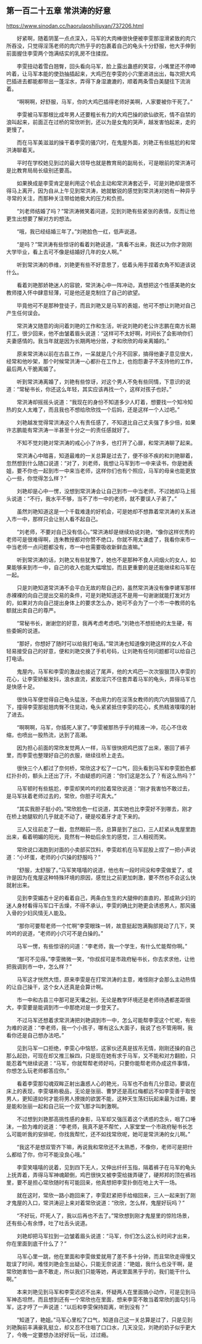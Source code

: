 ## 第一百二十五章 常洪涛的好意

https://www.sinodan.cc/haorulaoshiliuyan/737206.html

　　好紧啊，随着阴茎一点点深入，马军的大肉棒很快便被李雯那湿滑紧致的肉穴所吞没，只觉得淫荡老师的肉穴热乎乎的包裹着自己的龟头十分舒服，他大手伸到前面握住李雯两个饱满结实的乳房不住揉捏。

　　李雯扭动着雪白翘臀，回头看向马军，脸上露出蛊惑的笑容，小嘴里还不停呻吟着，让马军本能的使劲抽插起来，大鸡巴在李雯的小穴里进进出出，每次把大鸡巴插进去都能都带出一蓬淫水，弄得下身湿漉漉的，顺着两条雪白美腿往下流淌着。

　　“啊啊啊，好舒服，马军，你的大鸡巴插得老师好美啊，人家要被你干死了。”

　　李雯被马军那根比成年男人还要粗长有力的大鸡巴操的欲仙欲死，情不自禁的浪叫起来，前面正在过桥的常欣听到，还以为是女鬼的哭声，越发害怕起来，走的更慢了。

　　而在马军美滋滋的操干着李雯的骚穴时，在鬼屋外面，刘艳正有些尴尬的和常洪涛聊着天。

　　平时在学校她见到过的最大领导也就是教育局的副局长，可是眼前的常洪涛可是比教育局局长级别还要高。

　　如果换成是李雯肯定是利用这个机会主动和常洪涛套近乎，可是刘艳却是恨不得马上离开，因为自从上午见到常洪涛，她就敏锐的感觉到常洪涛对她有一种异乎寻常的关注，而那种关注带给她极大的压力和负担。

　　“刘老师结婚了吗？”常洪涛微笑着问道，见到刘艳有些紧张的表情，反而让他更生出想要了解对方的想法。

　　“哦，我已经结婚三年了。”刘艳脸色一红，低声说道。

　　“是吗？”常洪涛有些惊讶的看着刘艳说道，“真看不出来，我还以为你才刚刚大学毕业，看上去可不像是结婚好几年的女人啊。”

　　听到常洪涛的恭维，刘艳更有些不好意思了，低着头用手捏着衣角不知道该说什么。

　　看着刘艳那娇艳迷人的容貌，常洪涛心中一阵冲动，真想把这个性感美艳的女教师搂入怀中肆意轻薄，可是他还是克制住了自己的欲望。

　　毕竟他可不是那种登徒子，而且刘艳又是马军的表姐，他可不想让刘艳对自己产生任何误会。

　　常洪涛又随意的询问着刘艳的工作和生活，听说刘艳的老公许志鹏在南方长期打工，很少回来，他不由皱着眉头说道：“这样可不太好啊，时间长了会影响你们夫妻感情的。我当年就是因为长期两地分居，才和欣欣的母亲离婚的。”

　　原来常洪涛以前在古县工作，一呆就是几个月不回家，搞得他妻子意见很大，经常和他吵架，那个时候常洪涛一心都扑在工作上，也抱怨妻子不支持他的工作，最后两人干脆离婚了。

　　听到常洪涛离婚了，刘艳有些惊讶，对这个男人不免有些同情，下意识的说道：“常秘书长，你还这么年轻，其实应该再找一个，这样对孩子也好。”

　　常洪涛却摇摇头说道：“我现在的身份不知道多少人盯着，想要找一个知冷知热的女人太难了，而且我也不想给欣欣找一个后妈，还是这样一个人过吧。”

　　刘艳越发觉得常洪涛这个人有责任感了，不知道比自己丈夫强了多少倍，如果许志鹏能有常洪涛一半甚至十分之一的责任感就好了。

　　不知不觉刘艳对常洪涛的戒心小了许多，也打开了心扉，和常洪涛聊了起来。

　　常洪涛心中暗喜，知道最难的一关总算是过去了，便不徐不疾的和刘艳聊着，忽然想到什么随口说道：“对了，刘老师，我想让马军到市一中来读书，你是她表姐，要不你也一起到市一中来当老师，这样你们也有个照应，马军的母亲也能更放心一些，你觉得怎么样？”

　　刘艳却是心中一愣，没想到常洪涛会让自己到市一中当老师，不过她却马上摇头说道：“不行，我水平不够，当不了市一中的老师，就不要误人子弟了。”

　　虽然刘艳知道这是一个千载难逢的好机会，可是她却不想靠着常洪涛的关系进入市一中，那样只会让别人看不起自己。

　　“刘老师，不要对自己没有信心。”常洪涛却是继续劝说刘艳，“像你这样优秀的老师可是很难得啊，连朱教授都对你赞不绝口，你就不用太谦虚了，我看你来市一中当老师一点问题都没有，市一中也需要吸收新鲜血液嘛。”

　　听到常洪涛的话，刘艳又有些犹豫了，她也不是那种不食人间烟火的女人，如果能够来到市一中，自己的收入也能大幅增加，而且更重要的是还能继续和马军在一起。

　　只是刘艳知道常洪涛不会平白无故的帮自己的，虽然常洪涛没有像李建军那样赤裸裸的向自己提出交易的条件，可是刘艳知道这不是用一句谢谢就能打发对方的，如果对方向自己提出身体上的要求怎么办，她可不会为了一个市一中教师的名额就出卖自己的尊严。

　　“常秘书长，谢谢您的好意，我再考虑考虑吧。”刘艳也不想拒绝的太生硬，有些委婉的说道。

　　“那好，你想好了随时可以给我打电话。”常洪涛也知道像刘艳这样的女人不会轻易接受自己的好意，便和刘艳交换了手机号码，让刘艳有任何问题都可以给自己打电话。

　　鬼屋内，马军和李雯的激战也接近了尾声，他的大鸡巴一次次狠狠顶入李雯的花心，让李雯娇躯发抖，浪水直流，紧致淫穴不住套弄着马军的龟头，弄得马军也是快感十足。

　　很快马军便觉得自己龟头猛涨，不由用力的在淫荡女教师的肉穴内狠狠插了几下，撞得李雯那挺翘肉臀不住晃动，龟头紧紧抵住李雯的花心，炙热精液噗噗的射了进去。

　　“啊啊啊，马军，你插死人家了。”李雯被那热乎乎的精液一冲，花心不住收缩，也喷出一股热流，达到了高潮。

　　因为担心前面的常欣发觉两人一样，马军很快把鸡巴拔了出来，塞回了裤子里，而李雯也整理好自己的衣服，继续往桥上走去。

　　很快三个人都过了奈何桥，常欣这才松了一口气，回头看到马军和李雯脸色都红扑扑的，额头上还出了汗，不由疑惑的问道：“你们这是怎么了？有这么热吗？”

　　马军顿时有些尴尬，李雯却笑吟吟的拉着常欣说道：“刚才我害怕不敢过去，是马军扶着老师过去的，常欣，你胆子可真大。”

　　“其实我胆子挺小的。”常欣脸色一红说道，其实她也比李雯好不到哪去，刚才在桥上她腿软的几乎就走不动了，硬是咬着牙才走下来的。

　　三人又往前走了一截，忽然眼前一亮，总算是到了出口，三人赶紧从鬼屋里跑出来，看着明媚的阳光，竟然有一种劫后余生的感觉，三人相视而笑。

　　常欣说口渴跑到对面的小卖部买饮料，李雯趁机在马军屁股上捏了一把小声说道：“小坏蛋，老师的小穴操的舒服吗？”

　　“舒服，太舒服了。”马军笑嘻嘻的说道，他也有一段时间没和李雯做爱了，或许是因为在鬼屋这种特殊环境的原因，感觉比之前更加刺激，要不然也不会这么快就射出来。

　　见到李雯媚态十足的看着自己，两条白生生的大腿伸的直直的，那成熟少妇的迷人身材看得马军口干舌燥，不得不承认，李雯的确比刘艳更会诱惑男人，那风骚入骨的少妇风情无人能及。

　　“那你可要帮老师一个忙啊”李雯眼珠一转，故意挺起饱满胸部晃动了几下，笑吟吟的说道，“老师的小穴可不是白操的。”

　　马军一愣，有些惊讶的问道：“李老师，我一个学生，有什么忙能帮你啊。”

　　“那可不见得。”李雯微微一笑，“你叔叔可是市政府秘书长，你去求求他，让他把我调到市一中，怎么样？”

　　马军这才恍然大悟，原来李雯是在打常洪涛的主意，难怪刚才会那么主动热情的让自己操干，这个女人还真是会算计啊。

　　市一中和古县三中那可是天壤之别，无论是教学环境还是老师待遇都差距很大，李雯要是能调到市一中那绝对是一步登天了。

　　不过马军还想着求常洪涛把刘艳调到市一中，怎么可能帮李雯这个忙呢，有些为难的说道：“李老师，我一个小孩子，哪有这么大面子，我说了也不管用啊，我看你还是自己想办法吧。”

　　见到马军一口拒绝，李雯心中恼怒，这家伙还真是拔吊无情，刚刚还操的自己那么起劲，可现在却又推三躲四，只是现在她有求于马军，又不能和对方翻脸，只能忍着气继续说道：“马军，你就帮帮老师好吗，只要你能帮老师办成这件事情，你想怎么玩老师都答应你。”

　　看着李雯那勾魂双眸正射出蛊惑人心的艳光，马军也不由有几分意动，要说在床上的表现，李雯堪称极品，无论是张丽、曹梦还是高红梅都远不如李雯善于取悦男人，更知道如何才能将男人撩拨的欲罢不能，这种天生荡妇玩起来最为过瘾，要是能和张丽一起和自己玩一个双飞那才叫刺激啊。

　　不过想到刘艳那高挑性感的身影，马军却又强压着这个诱惑的念头，咽了口唾沫，一脸为难的说道：“李老师，我真不是不帮忙，人家堂堂一个市政府秘书长怎么可能听我的安排呢，你找我帮忙，还不如找常欣呢，她可是常洪涛的女儿啊。”

　　“我这不是想双管齐下嘛，再说我和常欣还不太熟悉，不像你，老师可是把什么都给了你，你可不能没良心哦。”

　　李雯笑嘻嘻的说着，见到四下无人，又伸出纤纤玉指，隔着裤子在马军的龟头上抚弄着，弄得马军神魂颠倒，鸡巴很快又被李雯给拨弄硬了，硬邦邦的顶在裤裆里，要不是担心常欣随时有可能回来，他真想把李雯扑倒在地上大干一场。

　　就在这时，常欣一路小跑回来了，李雯赶紧把手给缩回来，三人一起来到了刚才鬼屋的入口，常洪涛迎上来对着常欣说道：“欣欣，怎么样，鬼屋好玩吗？”

　　“不好玩，吓死人了，我以后再也不去了。”常欣想到刚才鬼屋里的惊险场景，还有些心有余悸，吐了吐舌头说道。

　　刘艳却把马军拉到一边皱着眉头说道：“马军，你们怎么这么长时间才出来，你在里面到底干什么了？”

　　马军心里一跳，他在里面和李雯做爱就用了差不多十分钟，而且常欣走得慢又耽误了时间，难怪刘艳会生出疑心，只能无奈说道：“艳姐，我什么也没干啊，是常欣她害怕一直不敢走，所以我们只能等她，再说里面黑乎乎的，我们能干什么啊。”

　　本来刘艳见到马军和李雯迟迟不出来，怀疑两人在里面搞小动作，可是见到马军神态坦然，而且想到还有一个常欣也在里面，想来李雯不敢当着常欣的面勾引马军，这才哼了一声说道：“以后和李雯保持距离，听到没有？”

　　“知道了，艳姐。”马军心里松了口气，知道自己这一关总算是过了，只是见到刘艳胸前丰满豪乳挺立，却又忍不住咽了口口水，几天没见，刘艳的奶子似乎更大了，今晚一定要想办法好好玩一玩，过过瘾。

